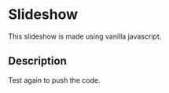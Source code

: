 # Slideshow 

This slideshow is made using vanilla javascript.

## Description

Test again to push the code.